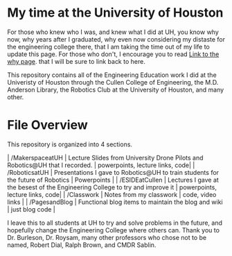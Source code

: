 # My time at the University of Houston
For those who knew who I was, and knew what I did at UH, you know why now, why years after I graduated, why even now considering my distaste for the engineering college there, that I am taking the time out of my life to update this page. For those who don't, I encourage you to read
[Link to the why page](./pages/why).
that I will be sure to link back to here.

This repository contains all of the Engineering Education work I did at the Univeristy of Houston through the Cullen College of Engineering, the M.D. Anderson Library, the Robotics Club at the University of Houston, and many other. 

# File Overview
This repository is organized into 4 sections.

| /MakerspaceatUH | Lecture Slides from University Drone Pilots and Robotics@UH that I recorded. | powerpoints, lecture links, code|
| /RoboticsatUH | Presentations I gave to Robotics@UH to train students for the future of Robotics  | Powerpoints  |
| /ESIDEatCullen | Lectures I gave at the besest of the Engineering College to try and improve it | powerpoints, lecture links, code|
| /Classwork | Notes from my classwork | code, video links |
| /PagesandBlog | Functional blog items to maintain the blog and wiki | just blog code  |

I leave this to all students at UH to try and solve problems in the future, and hopefully change the Engineering College where others can. Thank you to Dr. Burleson, Dr. Roysam, many other professors who chose not to be named, Robert Dial, Ralph Brown, and CMDR Sablin.
